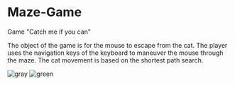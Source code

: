 # Maze-Game
Game "Catch me if you can"

The object of the game is for the mouse to escape from the cat.
The player uses the navigation keys of the keyboard to maneuver the mouse through the maze. The cat movement is based on the shortest path search. 


![gray](https://user-images.githubusercontent.com/42369579/46135201-56d6fb00-c24d-11e8-94e5-292df461ac70.gif)
![green](https://user-images.githubusercontent.com/42369579/46135339-9f8eb400-c24d-11e8-8bad-23581c2d7fd2.gif)
